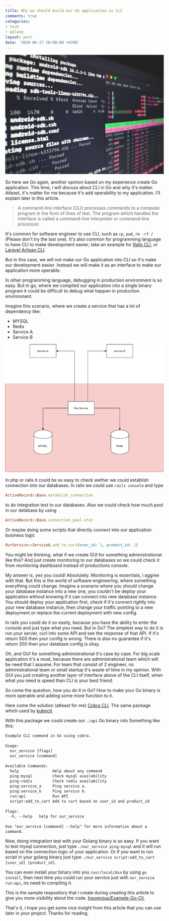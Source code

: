 ```yaml
---
title: Why we should build our Go application as CLI
comments: true
categories:
- tech
- golang
layout: post
date: '2020-06-27 10:00:00 +0700'
---
```


![](/assets/2020-06-27-why-we-should-build-our-go-application-as-cli-0.jpeg)

So here we Go again, another opinion based on my experience create Go application. This time, i will discuss about CLI in Go and why it's matter. Atleast, it's matter for me because it's add operability to my application. I'll explain later in this article.

> A command-line interface (CLI) processes commands to a computer program in the form of lines of text. The program which handles the interface is called a command-line interpreter or command-line processor.
>

It's common for software engineer to use CLI, such as `cp`, `pwd`, `rm -rf /` (Please don't try the last one). It's also common for programming language to have CLI to make development easier, take an example for [Rails CLI](https://guides.rubyonrails.org/command_line.html), or [Laravel Artisan CLI](https://laravel.com/docs/7.x/artisan).

But in this case, we will not make our Go application into CLI so it's make our development easier. Instead we will make it as an interface to make our application more operable.

In other programming language, debugging in production environment is so easy. But in go, where we compiled our application into a single binary program it could be difficult to debug what happen in production environment.

Imagine this scenario, where we create a service that has a lot of dependency like:

- MYSQL
- Redis
- Service A
- Service B

![Example Scenario](/assets/2020-06-27-why-we-should-build-our-go-application-as-cli-1.png)

In php or rails it could be so easy to check wether we could establish connection into our databases. In rails we could use `rails console` and type

```ruby
ActiveRecord::Base.establish_connection
```

to do integration test to our databases. Also we could check how much pool in our database by using

```ruby
ActiveRecord::Base.connection_pool.stat
```

Or maybe doing some scripts that directly connect into our application business logic

```ruby
OurService::ServiceA.add_to_cart(user_id: 1, product_id: 1)
```

You might be thinking, what if we create GUI for something administrational like this? And just create monitoring to our databases so we could check it from monitoring dashboard instead of productions console.

My answer is, yes you could! Absolutely. Monitoring is essentials, i aggree with that. But this is the world of software engineering, where something everything could change. Imagine a scenario where you should change your database instance into a new one, you couldn't be deploy your application without knowing if it can connect into new database instance. You should deploy your application first, check if it's connect rightly into your new database instance, then change your traffic pointing to a new deployment or replace the current deployment with new config.

In rails you could do it so easily, because you have the ability to enter the console and just type what you need. But in Go? The simplest way to do it is run your server, curl into some API and see the response of that API. If it's return 500 then your config is wrong. There is also no guarantee if it's return 200 then your database config is okay.

Oh, and GUI for something administrational it's case by case. For big scale application it's a must, because there are administrational team which will be need that I assume. For team that consist of 2 engineer, no administrational team or small startup it's waste of time in my opinion. With GUI you just creating another layer of interface above of the CLI itself, when what you need is speed than CLI is your best friend.

So come the question, how you do it in Go? How to make your Go binary is more operable and adding some more function to it.

Here come the solution (atleast for me) [Cobra CLI](https://github.com/spf13/cobra). The same package which used by [kubectl](https://github.com/kubernetes/kubectl/blob/42bf054e195ad7984972b8d6939e3ce835cb8682/go.mod#L31).

With this package we could create our `./api` Go binary into Something like this:

```
Example CLI command in Go using cobra.

Usage:
  our_service [flags]
  our_service [command]

Available Commands:
  help               Help about any command
  ping:mysql         Check mysql availability
  ping:redis         Check redis availability
  ping:service_a     Ping service a.
  ping:service_b     Ping service b.
  run:api            Run API
  script:add_to_cart Add to cart based on user_id and product_id

Flags:
  -h, --help   help for our_service

Use "our_service [command] --help" for more information about a command.
```

Now, doing integration test with your Golang binary is so easy. If you want to test mysql connection, just type `./our_service ping:mysql` and it will run based on the connection logic of your application. Or if you want to run script in your golang binary just type `./our_service script:add_to_cart [user_id] [product_id]`.

You can even install your binary into you `/usr/local/bin` by using `go install`, then next time you could run your service just with `our_service run:api`, no need to compiling it.

This is the sample respository that i create during creating this article to give you more visibility about the code. [Insomnius/Example-Go-Cli](https://github.com/insomnius/example-go-cli).

That's it, i hope you get some nice insight from this article that you can use later in your project. Thanks for reading.
